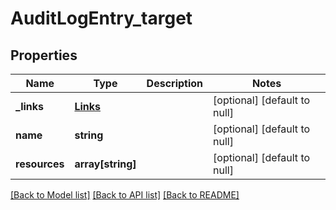 # AuditLogEntry_target

## Properties
Name | Type | Description | Notes
------------ | ------------- | ------------- | -------------
**_links** | [**Links**](Links.md) |  | [optional] [default to null]
**name** | **string** |  | [optional] [default to null]
**resources** | **array[string]** |  | [optional] [default to null]

[[Back to Model list]](../README.md#documentation-for-models) [[Back to API list]](../README.md#documentation-for-api-endpoints) [[Back to README]](../README.md)



